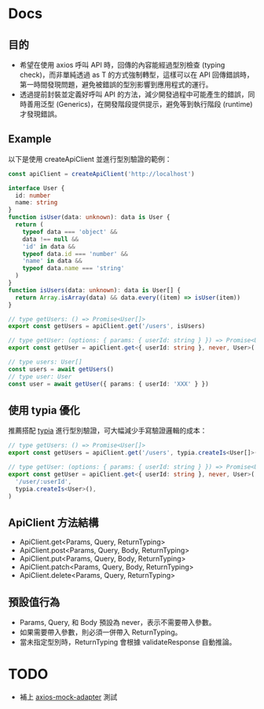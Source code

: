 # Docs

## 目的

- 希望在使用 axios 呼叫 API 時，回傳的內容能經過型別檢查 (typing check)，而非單純透過 as T 的方式強制轉型，這樣可以在 API 回傳錯誤時，第一時間發現問題，避免被錯誤的型別影響到應用程式的運行。
- 透過提前封裝並定義好呼叫 API 的方法，減少開發過程中可能產生的錯誤，同時善用泛型 (Generics)，在開發階段提供提示，避免等到執行階段 (runtime) 才發現錯誤。

## Example

以下是使用 createApiClient 並進行型別驗證的範例：

```typescript
const apiClient = createApiClient('http://localhost')

interface User {
  id: number
  name: string
}
function isUser(data: unknown): data is User {
  return (
    typeof data === 'object' &&
    data !== null &&
    'id' in data &&
    typeof data.id === 'number' &&
    'name' in data &&
    typeof data.name === 'string'
  )
}
function isUsers(data: unknown): data is User[] {
  return Array.isArray(data) && data.every((item) => isUser(item))
}

// type getUsers: () => Promise<User[]>
export const getUsers = apiClient.get('/users', isUsers)

// type getUser: (options: { params: { userId: string } }) => Promise<User>
export const getUser = apiClient.get<{ userId: string }, never, User>('/user/:userId', isUser)

// type users: User[]
const users = await getUsers()
// type user: User
const user = await getUser({ params: { userId: 'XXX' } })
```

## 使用 typia 優化

推薦搭配 [typia](https://typia.io/) 進行型別驗證，可大幅減少手寫驗證邏輯的成本：

```typescript
// type getUsers: () => Promise<User[]>
export const getUsers = apiClient.get('/users', typia.createIs<User[]>())

// type getUser: (options: { params: { userId: string } }) => Promise<User>
export const getUser = apiClient.get<{ userId: string }, never, User>(
  '/user/:userId',
  typia.createIs<User>(),
)
```

## ApiClient 方法結構

- ApiClient.get<Params, Query, ReturnTyping>
- ApiClient.post<Params, Query, Body, ReturnTyping>
- ApiClient.put<Params, Query, Body, ReturnTyping>
- ApiClient.patch<Params, Query, Body, ReturnTyping>
- ApiClient.delete<Params, Query, ReturnTyping>

## 預設值行為

- Params, Query, 和 Body 預設為 never，表示不需要帶入參數。
- 如果需要帶入參數，則必須一併帶入 ReturnTyping。
- 當未指定型別時，ReturnTyping 會根據 validateResponse 自動推論。

# TODO

- 補上 [axios-mock-adapter](https://www.npmjs.com/package/axios-mock-adapter) 測試
